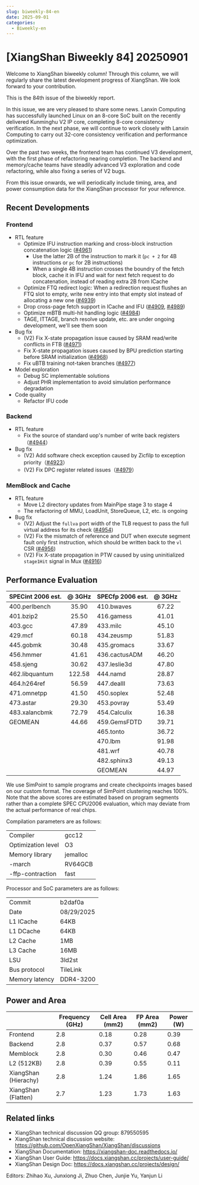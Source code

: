```yaml
---
slug: biweekly-84-en
date: 2025-09-01
categories:
  - Biweekly-en
---
```


# [XiangShan Biweekly 84] 20250901

Welcome to XiangShan biweekly column! Through this column, we will regularly share the latest development progress of XiangShan. We look forward to your contribution.

This is the 84th issue of the biweekly report.

In this issue, we are very pleased to share some news. Lanxin Computing has successfully launched Linux on an 8-core SoC built on the recently delivered Kunminghu V2 IP core, completing 8-core consistency verification. In the next phase, we will continue to work closely with Lanxin Computing to carry out 32-core consistency verification and performance optimization.

Over the past two weeks, the frontend team has continued V3 development, with the first phase of refactoring nearing completion. The backend and memory/cache teams have steadily advanced V3 exploration and code refactoring, while also fixing a series of V2 bugs.

From this issue onwards, we will periodically include timing, area, and power consumption data for the XiangShan processor for your reference.

<!-- more -->

## Recent Developments

### Frontend

- RTL feature
  - Optimize IFU instruction marking and cross-block instruction concatenation logic ([#4961](https://github.com/OpenXiangShan/XiangShan/pull/4961))
    - Use the latter 2B of the instruction to mark it (`pc + 2` for 4B instructions or `pc` for 2B instructions)
    - When a single 4B instruction crosses the boundry of the fetch block, cache it in IFU and wait for next fetch request to do concatenation, instead of reading extra 2B from ICache
  - Optimize FTQ redirect logic: When a redirection request flushes an FTQ slot to empty, write new entry into that empty slot instead of allocating a new one ([#4939](https://github.com/OpenXiangShan/XiangShan/pull/4939))
  - Drop cross-page fetch support in ICache and IFU ([#4909](https://github.com/OpenXiangShan/XiangShan/pull/4909), [#4989](https://github.com/OpenXiangShan/XiangShan/pull/4989))
  - Optimize mBTB multi-hit handling logic ([#4984](https://github.com/OpenXiangShan/XiangShan/pull/4984))
  - TAGE, ITTAGE, branch resolve update, etc. are under ongoing development, we'll see them soon
- Bug fix
  - (V2) Fix X-state propagation issue caused by SRAM read/write conflicts in FTB ([#4971](https://github.com/OpenXiangShan/XiangShan/pull/4971))
  - Fix X-state propagation issues caused by BPU prediction starting before SRAM initialization ([#4968](https://github.com/OpenXiangShan/XiangShan/pull/4968))
  - Fix uBTB training not-taken branches ([#4977](https://github.com/OpenXiangShan/XiangShan/pull/4977))
- Model exploration
  - Debug SC implementable solutions
  - Adjust PHR implementation to avoid simulation performance degradation
- Code quality
  - Refactor IFU code

### Backend

- RTL feature
  - Fix the source of standard uop's number of write back registers（[#4944](https://github.com/OpenXiangShan/XiangShan/pull/4944)）
- Bug fix
  - (V2) Add software check exception caused by Zicfilp to exception priority（[#4923](https://github.com/OpenXiangShan/XiangShan/pull/4923)）
  - (V2) Fix DPC register related issues（[#4979](https://github.com/OpenXiangShan/XiangShan/pull/4979)）

### MemBlock and Cache

- RTL feature
  - Move L2 directory updates from MainPipe stage 3 to stage 4
  - The refactoring of MMU, LoadUnit, StoreQueue, L2, etc. is ongoing
- Bug fix
  - (V2) Adjust the `fullva` port width of the TLB request to pass the full virtual address for its check ([#4954](https://github.com/OpenXiangShan/XiangShan/pull/4954))
  - (V2) Fix the mismatch of reference and DUT when execute segment fault only first instruction, which should be written back to the `vl` CSR ([#4956](https://github.com/OpenXiangShan/XiangShan/pull/4956))
  - (V2) Fix X-state propagation in PTW caused by using uninitialized `stage1Hit` signal in Mux ([#4916](https://github.com/OpenXiangShan/XiangShan/pull/4916))

## Performance Evaluation

| SPECint 2006 est. | @ 3GHz | SPECfp 2006 est. | @ 3GHz |
| :---------------- | :----: | :--------------- | :----: |
| 400.perlbench     | 35.90  | 410.bwaves       | 67.22  |
| 401.bzip2         | 25.50  | 416.gamess       | 41.01  |
| 403.gcc           | 47.89  | 433.milc         | 45.10  |
| 429.mcf           | 60.18  | 434.zeusmp       | 51.83  |
| 445.gobmk         | 30.48  | 435.gromacs      | 33.67  |
| 456.hmmer         | 41.61  | 436.cactusADM    | 46.20  |
| 458.sjeng         | 30.62  | 437.leslie3d     | 47.80  |
| 462.libquantum    | 122.58 | 444.namd         | 28.87  |
| 464.h264ref       | 56.59  | 447.dealII       | 73.63  |
| 471.omnetpp       | 41.50  | 450.soplex       | 52.48  |
| 473.astar         | 29.30  | 453.povray       | 53.49  |
| 483.xalancbmk     | 72.79  | 454.Calculix     | 16.38  |
| GEOMEAN           | 44.66  | 459.GemsFDTD     | 39.71  |
|                   |        | 465.tonto        | 36.72  |
|                   |        | 470.lbm          | 91.98  |
|                   |        | 481.wrf          | 40.78  |
|                   |        | 482.sphinx3      | 49.13  |
|                   |        | GEOMEAN          | 44.97  |

We use SimPoint to sample programs and create checkpoints images based on our custom format. The coverage of SimPoint clustering reaches 100%. Note that the above scores are estimated based on program segments rather than a complete SPEC CPU2006 evaluation, which may deviate from the actual performance of real chips.

Compilation parameters are as follows:

|                    |          |
| ------------------ | -------- |
| Compiler           | gcc12    |
| Optimization level | O3       |
| Memory library     | jemalloc |
| -march             | RV64GCB  |
| -ffp-contraction   | fast     |

Processor and SoC parameters are as follows:

|                |            |
| -------------- | ---------- |
| Commit         | b2daf0a    |
| Date           | 08/29/2025 |
| L1 ICache      | 64KB       |
| L1 DCache      | 64KB       |
| L2 Cache       | 1MB        |
| L3 Cache       | 16MB       |
| LSU            | 3ld2st     |
| Bus protocol   | TileLink   |
| Memory latency | DDR4-3200  |

## Power and Area

|                      | Frequency (GHz) | Cell Area (mm2) | FP Area (mm2) | Power (W) |
| -------------------- | --------------- | --------------- | ------------- | --------- |
| Frontend             | 2.8             | 0.18            | 0.28          | 0.39      |
| Backend              | 2.8             | 0.37            | 0.57          | 0.68      |
| Memblock             | 2.8             | 0.30            | 0.46          | 0.47      |
| L2 (512KB)           | 2.8             | 0.39            | 0.55          | 0.11      |
| XiangShan (Hierachy) | 2.8             | 1.24            | 1.86          | 1.65      |
| XiangShan (Flatten)  | 2.7             | 1.23            | 1.73          | 1.63      |

## Related links

- XiangShan technical discussion QQ group: 879550595
- XiangShan technical discussion website: <https://github.com/OpenXiangShan/XiangShan/discussions>
- XiangShan Documentation: <https://xiangshan-doc.readthedocs.io/>
- XiangShan User Guide: <https://docs.xiangshan.cc/projects/user-guide/>
- XiangShan Design Doc: <https://docs.xiangshan.cc/projects/design/>

Editors: Zhihao Xu, Junxiong Ji, Zhuo Chen, Junjie Yu, Yanjun Li
